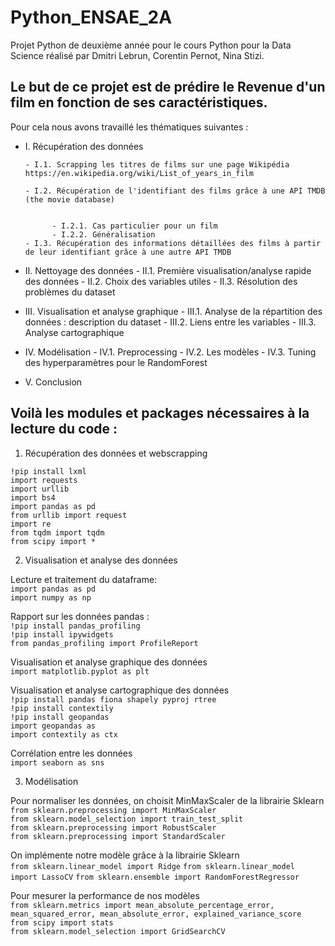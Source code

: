 # Python_ENSAE_2A

Projet Python de deuxième année pour le cours Python pour la Data Science réalisé par Dmitri Lebrun, Corentin Pernot, Nina Stizi. 

## Le but de ce projet est de prédire le Revenue d'un film en fonction de ses caractéristiques. 
Pour cela nous avons travaillé les thématiques suivantes : 
- I. Récupération des données 

      - I.1. Scrapping les titres de films sur une page Wikipédia https://en.wikipedia.org/wiki/List_of_years_in_film
      
      - I.2. Récupération de l'identifiant des films grâce à une API TMDB (the movie database)


            - I.2.1. Cas particulier pour un film
            - I.2.2. Généralisation 
      - I.3. Récupération des informations détaillées des films à partir de leur identifiant grâce à une autre API TMDB 


- II. Nettoyage des données 
      - II.1. Première visualisation/analyse rapide des données
      - II.2. Choix des variables utiles
      - II.3. Résolution des problèmes du dataset


- III. Visualisation et analyse graphique
      - III.1. Analyse de la répartition des données : description du dataset
      - III.2. Liens entre les variables
      - III.3. Analyse cartographique 

- IV. Modélisation 
      - IV.1. Preprocessing 
      - IV.2. Les modèles 
      - IV.3. Tuning des hyperparamètres pour le RandomForest

- V. Conclusion 


## Voilà les modules et packages nécessaires à la lecture du code :

1. Récupération des données et webscrapping

`!pip install lxml` \
`import requests`\
`import urllib`\
`import bs4`\
`import pandas as pd`\
`from urllib import request`\
`import re`\
`from tqdm import tqdm`\
`from scipy import *`

2. Visualisation et analyse des données

Lecture et traitement du dataframe:\
`import pandas as pd`\
`import numpy as np`

Rapport sur les données pandas :\
`!pip install pandas_profiling`\
`!pip install ipywidgets`\
`from pandas_profiling import ProfileReport`

Visualisation et analyse graphique des données\
`import matplotlib.pyplot as plt`

Visualisation et analyse cartographique des données\
`!pip install pandas fiona shapely pyproj rtree`\
`!pip install contextily`\
`!pip install geopandas`\
`import geopandas as `\
`import contextily as ctx`

Corrélation entre les données\
`import seaborn as sns`

3. Modélisation

Pour normaliser les données, on choisit MinMaxScaler de la librairie Sklearn\
`from sklearn.preprocessing import MinMaxScaler`\
`from sklearn.model_selection import train_test_split`\
`from sklearn.preprocessing import RobustScaler`\
`from sklearn.preprocessing import StandardScaler`

On implémente notre modèle grâce à la librairie Sklearn\
`from sklearn.linear_model import Ridge`
`from sklearn.linear_model import LassoCV`
`from sklearn.ensemble import RandomForestRegressor`
      
Pour mesurer la performance de nos modèles\
`from sklearn.metrics import mean_absolute_percentage_error, mean_squared_error, mean_absolute_error, explained_variance_score`\
`from scipy import stats`\
`from sklearn.model_selection import GridSearchCV`
